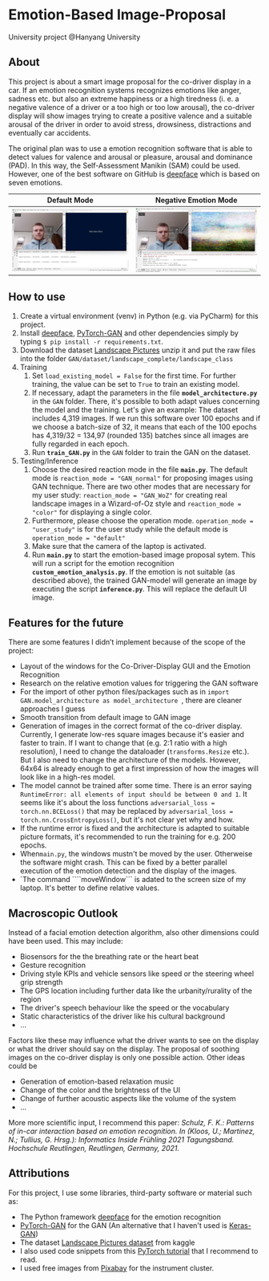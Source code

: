 # Emotion-Based Image-Proposal
University project @Hanyang University

## About
This project is about a smart image proposal for the co-driver display in a car. 
If an emotion recognition systems recognizes emotions like anger, sadness etc.
but also an extreme happiness or a high tiredness
(i. e. a negative valence of a driver or a
too high or too low arousal), the co-driver display will show images trying
to create a positive valence and a suitable arousal of the driver
in order to avoid stress, drowsiness, distractions and eventually car accidents.

<!--
Valence: pleasant…unpleasant / happy…unhappy
Arousal: excited…calm
Dominance: dependent…independent / controlled…in control 
-->

The original plan was to use a emotion recognition software that is able to detect 
values for valence and arousal or pleasure, arousal and dominance (PAD). In this way,
the Self-Assessment Manikin (SAM) could be used. 
However, one of the best software on GitHub is 
[deepface](https://github.com/serengil/deepface) 
which is based on seven emotions.


Default Mode          |  Negative Emotion Mode
:-------------------------:|:-------------------------:
![](assets/good-emotion.jpg)  |  ![](assets/bad-emotion.jpg)

<!--![](assets/demo.gif)-->


## How to use
1. Create a virtual environment (venv) in Python (e.g. via PyCharm) for this project.
1. Install  [deepface](https://github.com/serengil/deepface), 
   [PyTorch-GAN](https://github.com/eriklindernoren/PyTorch-GAN) 
   and other dependencies
   simply by typing
```$ pip install -r requirements.txt```.
1. Download the dataset [Landscape Pictures](https://www.kaggle.com/datasets/arnaud58/landscape-pictures?resource=download)
   unzip it and put the raw files into the folder ```GAN/dataset/landscape_complete/landscape_class```
1. Training
    1. Set ```load_existing_model = False``` for the first time. 
       For further training, the value can be set to ```True``` 
       to train an existing model.
    1. If necessary, adapt the parameters in the file **`model_architecture.py`** in the ```GAN``` folder.
       There, it's possible to both adapt values concerning the model and the training.
       Let's give an example: The dataset includes 4,319 images. 
       If we run this software over 100 epochs and 
       if we choose a batch-size of 32, it means that 
       each of the 100 epochs has 4,319/32 = 134,97 (rounded 135) batches since
       all images are fully regarded in each epoch.
    1. Run **`train_GAN.py`** in the ```GAN``` folder to train the GAN on the dataset.
1. Testing/Inference
    1. Choose the desired reaction mode in the file **`main.py`**. The default mode is 
       ```reaction_mode = "GAN_normal"```
       for proposing images using GAN technique.
       There are two other modes that are necessary for my user study: 
       ```reaction_mode = "GAN_WoZ"``` for creating real landscape images in a
        Wizard-of-Oz style and 
       ```reaction_mode = "color"``` for displaying a single color.
    1. Furthermore, please choose the operation mode.
       ```operation_mode = "user_study"``` is for the user study while the default
       mode is ```operation_mode = "default"```
    1. Make sure that the camera of the laptop is activated.
    1. Run **`main.py`** to start the emotion-based image proposal sytem. 
        This will run a script for
       the emotion recognition **`custom_emotion_analysis.py`**. If the emotion is
       not suitable (as described above), the trained GAN-model will generate
       an image by executing the script **`inference.py`**. This will replace the default UI image.
       


## Features for the future
There are some features I didn’t implement because of the scope of the project:
- Layout of the windows for the Co-Driver-Display GUI and the Emotion Recognition
- Research on the relative emotion values for triggering the GAN software
- For the import of other python files/packages such as in
  ```import GAN.model_architecture as model_architecture ```, 
  there are cleaner approaches I guess
- Smooth transition from default image to GAN image
- Generation of images in the correct format of the co-driver display.
  Currently, I generate low-res square images because it's easier and faster to train. 
  If I want to change that (e.g. 2:1 ratio with a high resolution), 
  I need to change the dataloader (```transforms.Resize``` etc.). 
  But I also need to change the architecture of the models. 
  However, 64x64 is already enough to get a first impression of 
  how the images will look like in a high-res model.
- The model cannot be trained after some time. 
  There is an error saying ```RuntimeError: all elements of input should be between 0 and 1```.
  It seems like it's about the loss functions
  ```adversarial_loss = torch.nn.BCELoss()``` that may be replaced by
  ```adversarial_loss = torch.nn.CrossEntropyLoss()```, but it's not clear yet why and how.
- If the runtime error is fixed and the architecture is adapted to suitable picture formats,
  it's recommended to run the training for e.g. 200 epochs.
- When```main.py```, the windows mustn't be moved by the user. 
  Otherweise the software might crash. 
  This can be fixed by a better parallel execution of the emotion detection and 
  the display of the images.
- `The command ````moveWindow``` is adated to the screen size of my
    laptop. It's better to define relative values.



## Macroscopic Outlook

Instead of a facial emotion detection algorithm,
also other dimensions could have been used. 
This may include:
- Biosensors for the the breathing rate 
  or the heart beat
- Gesture recognition
- Driving style KPIs and vehicle sensors like speed or the steering wheel grip strength
- The GPS location including further data like
the urbanity/rurality of the region
- The driver's speech behaviour like the speed or the vocabulary
- Static characteristics of the driver like his cultural background
- ...

Factors like these may influence what the driver
wants to see on the display or what the driver
should say on the display. 
The proposal of soothing images on the co-driver display
is only one possible action. Other ideas could be 
- Generation of emotion-based relaxation music <!--GAN: every day different music! cf. also JukeboxAI-->
- Change of the color and the brightness of the UI
- Change of further acoustic aspects like the volume of the system
- ...

More more scientific input, I recommend this paper:
*Schulz, F. K.: Patterns of in-car interaction based on emotion recognition. In (Kloos, U.; Martinez, N.; Tullius, G. Hrsg.): Informatics Inside Frühling 2021 Tagungsband. Hochschule Reutlingen, Reutlingen, Germany, 2021.*
## Attributions
For this project, I use some libraries, third-party software or material such as:
* The Python framework [deepface](https://github.com/serengil/deepface) for the emotion recognition
* [PyTorch-GAN](https://github.com/eriklindernoren/PyTorch-GAN) for the GAN
  (An alternative that I haven't used is [Keras-GAN](https://github.com/eriklindernoren/Keras-GAN))
* The dataset [Landscape Pictures dataset](https://www.kaggle.com/datasets/arnaud58/landscape-pictures?resource=download) 
  from kaggle
* I also used code snippets from this 
  [PyTorch tutorial](https://pytorch.org/tutorials/beginner/dcgan_faces_tutorial.html) 
  that I recommend to read.
* I used free images from [Pixabay](https://pixabay.com/photos/speedometer-car-vehicle-speed-2389746/) for the 
  instrument cluster.